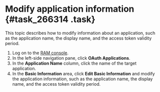 # Modify application information {#task_266314 .task}

This topic describes how to modify information about an application, such as the application name, the display name, and the access token validity period.

1.  Log on to the [RAM console](https://ram.console.aliyun.com/).
2.  In the left-side navigation pane, click **OAuth Applications**.
3.  In the **Application Name** column, click the name of the target application.
4.  In the **Basic Information** area, click **Edit Basic Information** and modify the application information, such as the application name, the display name, and the access token validity period.


